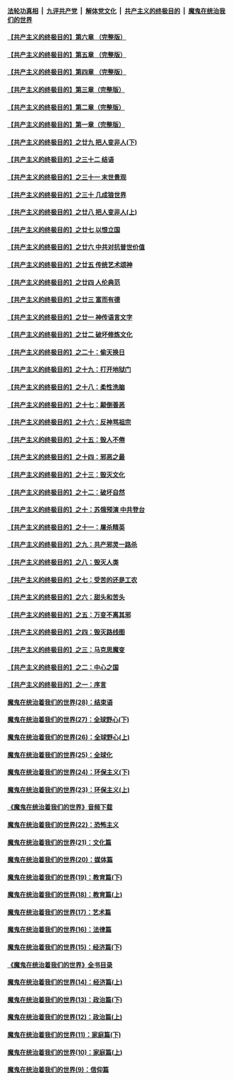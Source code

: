 

####  [法轮功真相](../../../../basic/blob/master/README.md?t=05102331) &nbsp;|&nbsp; [九评共产党](../../../../9ping.md/blob/master/README.md?t=05102331) &nbsp;|&nbsp; [解体党文化](../../../../jtdwh.md/blob/master/README.md?t=05102331)  &nbsp;|&nbsp; [共产主义的终极目的](../../../../gczydzjmd.md/blob/master/README.md?t=05102331) &nbsp;|&nbsp; [魔鬼在统治我们的世界](../../../../mgztzwmdsj.md/blob/master/README.md?t=05102331) 

#### [【共产主义的终极目的】第六章 （完整版）](../pages/nsc422/n11428913.md?t=05102331) 

#### [【共产主义的终极目的】第五章 （完整版）](../pages/nsc422/n11428912.md?t=05102331) 

#### [【共产主义的终极目的】第四章 （完整版）](../pages/nsc422/n11428907.md?t=05102331) 

#### [【共产主义的终极目的】第三章（完整版）](../pages/nsc422/n11428848.md?t=05102331) 

#### [【共产主义的终极目的】第二章（完整版）](../pages/nsc422/n11428831.md?t=05102331) 

#### [【共产主义的终极目的】第一章（完整版）](../pages/nsc422/n11417651.md?t=05102331) 

#### [【共产主义的终极目的】之廿九 把人变非人(下)](../pages/nsc422/n11344140.md?t=05102331) 

#### [【共产主义的终极目的】之三十二 结语](../pages/nsc422/n11360535.md?t=05102331) 

#### [【共产主义的终极目的】之三十一 末世景观](../pages/nsc422/n11351129.md?t=05102331) 

#### [【共产主义的终极目的】之三十 几成狼世界](../pages/nsc422/n11348280.md?t=05102331) 

#### [【共产主义的终极目的】之廿八 把人变非人(上)](../pages/nsc422/n11340492.md?t=05102331) 

#### [【共产主义的终极目的】之廿七 以恨立国](../pages/nsc422/n11336944.md?t=05102331) 

#### [【共产主义的终极目的】之廿六 中共对抗普世价值](../pages/nsc422/n11324785.md?t=05102331) 

#### [【共产主义的终极目的】之廿五 传统艺术颂神](../pages/nsc422/n11296396.md?t=05102331) 

#### [【共产主义的终极目的】之廿四 人伦典范](../pages/nsc422/n11296397.md?t=05102331) 

#### [【共产主义的终极目的】之廿三 富而有德](../pages/nsc422/n11283598.md?t=05102331) 

#### [【共产主义的终极目的】之廿一 神传语言文字](../pages/nsc422/n11263265.md?t=05102331) 

#### [【共产主义的终极目的】之廿二 破坏修炼文化](../pages/nsc422/n11245728.md?t=05102331) 

#### [【共产主义的终极目的】之二十：偷天换日](../pages/nsc422/n11238846.md?t=05102331) 

#### [【共产主义的终极目的】之十九：打开地狱门](../pages/nsc422/n11206376.md?t=05102331) 

#### [【共产主义的终极目的】之十八：柔性洗脑](../pages/nsc422/n11199994.md?t=05102331) 

#### [【共产主义的终极目的】之十七：颠倒善恶](../pages/nsc422/n11179782.md?t=05102331) 

#### [【共产主义的终极目的】之十六：反神骂祖宗](../pages/nsc422/n11166798.md?t=05102331) 

#### [【共产主义的终极目的】之十五：毁人不倦](../pages/nsc422/n11166792.md?t=05102331) 

#### [【共产主义的终极目的】之十四：邪恶之最](../pages/nsc422/n11150249.md?t=05102331) 

#### [【共产主义的终极目的】之十三：毁灭文化](../pages/nsc422/n11135227.md?t=05102331) 

#### [【共产主义的终极目的】之十二：破坏自然](../pages/nsc422/n11135214.md?t=05102331) 

#### [【共产主义的终极目的】之十：苏俄预演 中共登台](../pages/nsc422/n11118424.md?t=05102331) 

#### [【共产主义的终极目的】之十一：屠杀精英](../pages/nsc422/n11118442.md?t=05102331) 

#### [【共产主义的终极目的】之九：共产邪灵一路杀](../pages/nsc422/n11114139.md?t=05102331) 

#### [【共产主义的终极目的】之八：毁灭人类](../pages/nsc422/n11108503.md?t=05102331) 

#### [【共产主义的终极目的】之七：受苦的还是工农](../pages/nsc422/n11101809.md?t=05102331) 

#### [【共产主义的终极目的】之六：甜头和苦头](../pages/nsc422/n11096971.md?t=05102331) 

#### [【共产主义的终极目的】之五：万变不离其邪](../pages/nsc422/n11091285.md?t=05102331) 

#### [【共产主义的终极目的】之四：毁灭路线图](../pages/nsc422/n11086284.md?t=05102331) 

#### [【共产主义的终极目的】之三：马克思魔变](../pages/nsc422/n11061941.md?t=05102331) 

#### [【共产主义的终极目的】之二：中心之国](../pages/nsc422/n11047728.md?t=05102331) 

#### [【共产主义的终极目的】之一：序言](../pages/nsc422/n11086077.md?t=05102331) 

#### [魔鬼在统治着我们的世界(28)：结束语](../pages/nsc422/n10936246.md?t=05102331) 

#### [魔鬼在统治着我们的世界(27)：全球野心(下)](../pages/nsc422/n10928319.md?t=05102331) 

#### [魔鬼在统治着我们的世界(26)：全球野心(上)](../pages/nsc422/n10900318.md?t=05102331) 

#### [魔鬼在统治着我们的世界(25)：全球化](../pages/nsc422/n10788205.md?t=05102331) 

#### [魔鬼在统治着我们的世界(24)：环保主义(下)](../pages/nsc422/n10695307.md?t=05102331) 

#### [魔鬼在统治着我们的世界(23)：环保主义(上)](../pages/nsc422/n10688613.md?t=05102331) 

#### [《魔鬼在统治着我们的世界》音频下载](../pages/nsc422/n10635553.md?t=05102331) 

#### [魔鬼在统治着我们的世界(22)：恐怖主义](../pages/nsc422/n10614727.md?t=05102331) 

#### [魔鬼在统治着我们的世界(21)：文化篇](../pages/nsc422/n10597706.md?t=05102331) 

#### [魔鬼在统治着我们的世界(20)：媒体篇](../pages/nsc422/n10586579.md?t=05102331) 

#### [魔鬼在统治着我们的世界(19)：教育篇(下)](../pages/nsc422/n10564808.md?t=05102331) 

#### [魔鬼在统治着我们的世界(18)：教育篇(上)](../pages/nsc422/n10526970.md?t=05102331) 

#### [魔鬼在统治着我们的世界(17)：艺术篇](../pages/nsc422/n10499093.md?t=05102331) 

#### [魔鬼在统治着我们的世界(16)：法律篇](../pages/nsc422/n10485969.md?t=05102331) 

#### [魔鬼在统治着我们的世界(15)：经济篇(下)](../pages/nsc422/n10469975.md?t=05102331) 

#### [《魔鬼在统治着我们的世界》全书目录](../pages/nsc422/n10464261.md?t=05102331) 

#### [魔鬼在统治着我们的世界(14)：经济篇(上)](../pages/nsc422/n10457370.md?t=05102331) 

#### [魔鬼在统治着我们的世界(13)：政治篇(下)](../pages/nsc422/n10448270.md?t=05102331) 

#### [魔鬼在统治着我们的世界(12)：政治篇(上)](../pages/nsc422/n10444576.md?t=05102331) 

#### [魔鬼在统治着我们的世界(11)：家庭篇(下)](../pages/nsc422/n10440961.md?t=05102331) 

#### [魔鬼在统治着我们的世界(10)：家庭篇(上)](../pages/nsc422/n10435448.md?t=05102331) 

#### [魔鬼在统治着我们的世界(9)：信仰篇](../pages/nsc422/n10432159.md?t=05102331) 

